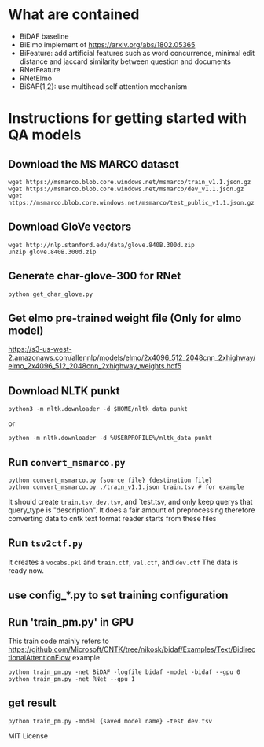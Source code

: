 # What are contained
* BiDAF baseline
* BiElmo implement of https://arxiv.org/abs/1802.05365
* BiFeature: add artificial features such as word concurrence, minimal edit distance and jaccard similarity between question and documents
* RNetFeature
* RNetElmo
* BiSAF{1,2}: use multihead self attention mechanism

# Instructions for getting started with QA models
## Download the MS MARCO  dataset
```
wget https://msmarco.blob.core.windows.net/msmarco/train_v1.1.json.gz
wget https://msmarco.blob.core.windows.net/msmarco/dev_v1.1.json.gz
wget https://msmarco.blob.core.windows.net/msmarco/test_public_v1.1.json.gz
```
## Download GloVe vectors
```
wget http://nlp.stanford.edu/data/glove.840B.300d.zip
unzip glove.840B.300d.zip
```
## Generate char-glove-300 for RNet
```
python get_char_glove.py
```
## Get elmo pre-trained weight file (Only for elmo model)
https://s3-us-west-2.amazonaws.com/allennlp/models/elmo/2x4096_512_2048cnn_2xhighway/elmo_2x4096_512_2048cnn_2xhighway_weights.hdf5

## Download NLTK punkt
```
python3 -m nltk.downloader -d $HOME/nltk_data punkt
```
or
```
python -m nltk.downloader -d %USERPROFILE%/nltk_data punkt
```

## Run `convert_msmarco.py`
```
python convert_msmarco.py {source file} {destination file}
python convert_msmarco.py ./train_v1.1.json train.tsv # for example
```
It should create `train.tsv`, `dev.tsv`, and `test.tsv, and only keep querys that query_type is "description". 
It does a fair amount of preprocessing therefore converting data to cntk text format reader starts from these files

## Run `tsv2ctf.py`
It creates a `vocabs.pkl` and `train.ctf`, `val.ctf`, and `dev.ctf`
The data is ready now. 

## use config_*.py to set training configuration
## Run 'train_pm.py' in GPU
This train code mainly refers to https://github.com/Microsoft/CNTK/tree/nikosk/bidaf/Examples/Text/BidirectionalAttentionFlow
example
```
python train_pm.py -net BiDAF -logfile bidaf -model -bidaf --gpu 0
python train_pm.py -net RNet --gpu 1
```
## get result
```
python train_pm.py -model {saved model name} -test dev.tsv
```

MIT License